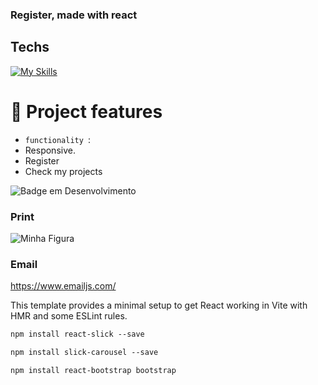 ### Register, made with react


## Techs


  [![My Skills](https://skillicons.dev/icons?i=html,css,nodejs,ts,react,next,npm)](https://skillicons.dev)


  # :hammer: Project features

- `functionality `:
- Responsive.
- Register
- Check my projects
  
![Badge em Desenvolvimento](http://img.shields.io/static/v1?label=STATUS&message=%20finished&color=GREEN&style=for-the-badge)

### Print
  <img src="#" alt="Minha Figura">

  ### Email
  
  https://www.emailjs.com/

  This template provides a minimal setup to get React working in Vite with HMR and some ESLint rules.

  ```mk
npm install react-slick --save

npm install slick-carousel --save

npm install react-bootstrap bootstrap  
